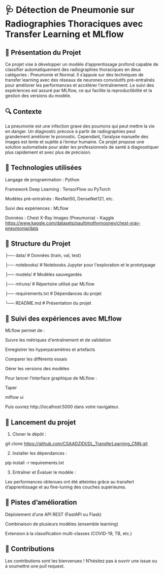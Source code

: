# 🩺 Détection de Pneumonie sur Radiographies Thoraciques avec Transfer Learning et MLflow
## 🧠 Présentation du Projet
Ce projet vise à développer un modèle d’apprentissage profond capable de classifier automatiquement des radiographies thoraciques en deux catégories : Pneumonie et Normal. Il s’appuie sur des techniques de transfer learning avec des réseaux de neurones convolutifs pré-entraînés pour améliorer les performances et accélérer l'entraînement. Le suivi des expériences est assuré par MLflow, ce qui facilite la reproductibilité et la gestion des versions du modèle.

## 🔍 Contexte
La pneumonie est une infection grave des poumons qui peut mettre la vie en danger. Un diagnostic précoce à partir de radiographies peut grandement améliorer le pronostic. Cependant, l’analyse manuelle des images est lente et sujette à l’erreur humaine. Ce projet propose une solution automatisée pour aider les professionnels de santé à diagnostiquer plus rapidement et avec plus de précision.

## 🧰 Technologies utilisées

Langage de programmation : Python

Framework Deep Learning : TensorFlow ou PyTorch

Modèles pré-entraînés : ResNet50, DenseNet121, etc.

Suivi des expériences : MLflow

Données : Chest X-Ray Images (Pneumonia) - Kaggle
https://www.kaggle.com/datasets/paultimothymooney/chest-xray-pneumonia/data

## 📁 Structure du Projet

├── data/                   # Données (train, val, test)

├── notebooks/              # Notebooks Jupyter pour l'exploration et le prototypage

├── models/                 # Modèles sauvegardés


├── mlruns/                 # Répertoire utilisé par MLflow


├── requirements.txt        # Dépendances du projet


└── README.md               # Présentation du projet

## 🧪 Suivi des expériences avec MLflow
MLflow permet de :

Suivre les métriques d'entraînement et de validation

Enregistrer les hyperparamètres et artefacts

Comparer les différents essais

Gérer les versions des modèles

Pour lancer l’interface graphique de MLflow :

Taper

mlflow ui


Puis ouvrez http://localhost:5000 dans votre navigateur.

## 🚀 Lancement du projet
1. Cloner le dépôt :

git clone https://github.com/CSAADZIDI/DL_TransferLearning_CNN.git

2. Installer les dépendances :

pip install -r requirements.txt

3. Entraîner et Évaluer le modèle :



Les performances obtenues ont été atteintes grâce au transfert d’apprentissage et au fine-tuning des couches supérieures.

## 📌 Pistes d’amélioration

Déploiement d’une API REST (FastAPI ou Flask)


Combinaison de plusieurs modèles (ensemble learning)

Extension à la classification multi-classes (COVID-19, TB, etc.)

## 🤝 Contributions
Les contributions sont les bienvenues ! N’hésitez pas à ouvrir une issue ou à soumettre une pull request.
